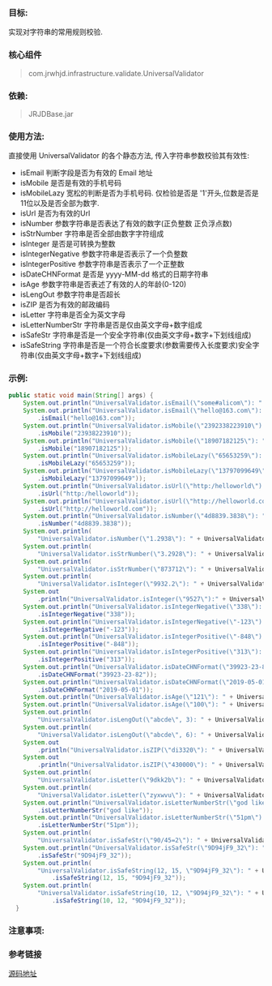 ### 目标:
实现对字符串的常用规则校验.

### 核心组件
> com.jrwhjd.infrastructure.validate.UniversalValidator

### 依赖:
> JRJDBase.jar

### 使用方法:
直接使用 UniversalValidator 的各个静态方法, 传入字符串参数校验其有效性:
- isEmail           判断字段是否为有效的 Email 地址
- isMobile          是否是有效的手机号码
- isMobileLazy      宽松的判断是否为手机号码. 仅检验是否是 '1'开头,位数是否是11位以及是否全部为数字.
- isUrl             是否为有效的Url
- isNumber          参数字符串是否表达了有效的数字(正负整数 正负浮点数)
- isStrNumber       字符串是否全部由数字字符组成
- isInteger         是否是可转换为整数
- isIntegerNegative 参数字符串是否表示了一个负整数
- isIntegerPositive 参数字符串是否表示了一个正整数
- isDateCHNFormat   是否是 yyyy-MM-dd 格式的日期字符串
- isAge             参数字符串是否表述了有效的人的年龄(0-120)
- isLengOut         参数字符串是否超长
- isZIP             是否为有效的邮政编码
- isLetter          字符串是否全为英文字母
- isLetterNumberStr 字符串是否是仅由英文字母+数字组成
- isSafeStr         字符串是否是一个安全字符串(仅由英文字母+数字+下划线组成)
- isSafeString      字符串是否是一个符合长度要求(参数需要传入长度要求)安全字符串(仅由英文字母+数字+下划线组成)

### 示例:

```java
public static void main(String[] args) {
    System.out.println("UniversalValidator.isEmail(\"some#alicom\"): " + UniversalValidator.isEmail("some#alicom"));
    System.out.println("UniversalValidator.isEmail(\"hello@163.com\"): " + UniversalValidator
        .isEmail("hello@163.com"));
    System.out.println("UniversalValidator.isMobile(\"2392338223910\"): " + UniversalValidator
        .isMobile("23938223910"));
    System.out.println("UniversalValidator.isMobile(\"18907182125\"): " + UniversalValidator
        .isMobile("18907182125"));
    System.out.println("UniversalValidator.isMobileLazy(\"65653259\"): " + UniversalValidator
        .isMobileLazy("65653259"));
    System.out.println("UniversalValidator.isMobileLazy(\"13797099649\"): " + UniversalValidator
        .isMobileLazy("13797099649"));
    System.out.println("UniversalValidator.isUrl(\"http:/helloworld\"): " + UniversalValidator
        .isUrl("http:/helloworld"));
    System.out.println("UniversalValidator.isUrl(\"http://helloworld.com\"): " + UniversalValidator
        .isUrl("http://helloworld.com"));
    System.out.println("UniversalValidator.isNumber(\"4d8839.3838\"): " + UniversalValidator
        .isNumber("4d8839.3838"));
    System.out.println(
        "UniversalValidator.isNumber(\"1.2938\"): " + UniversalValidator.isNumber("1.2938"));
    System.out.println(
        "UniversalValidator.isStrNumber(\"3.2928\"): " + UniversalValidator.isStrNumber("3.2928"));
    System.out.println(
        "UniversalValidator.isStrNumber(\"873712\"): " + UniversalValidator.isStrNumber("873712"));
    System.out.println(
        "UniversalValidator.isInteger(\"9932.2\"): " + UniversalValidator.isInteger("9932.2"));
    System.out
        .println("UniversalValidator.isInteger(\"9527\"):" + UniversalValidator.isInteger("9527"));
    System.out.println("UniversalValidator.isIntegerNegative(\"338\"): " + UniversalValidator
        .isIntegerNegative("338"));
    System.out.println("UniversalValidator.isIntegerNegative(\"-123\"): " + UniversalValidator
        .isIntegerNegative("-123"));
    System.out.println("UniversalValidator.isIntegerPositive(\"-848\"): " + UniversalValidator
        .isIntegerPositive("-848"));
    System.out.println("UniversalValidator.isIntegerPositive(\"313\"): " + UniversalValidator
        .isIntegerPositive("313"));
    System.out.println("UniversalValidator.isDateCHNFormat(\"39923-23-82\"): " + UniversalValidator
        .isDateCHNFormat("39923-23-82"));
    System.out.println("UniversalValidator.isDateCHNFormat(\"2019-05-01\"): " + UniversalValidator
        .isDateCHNFormat("2019-05-01"));
    System.out.println("UniversalValidator.isAge(\"121\"): " + UniversalValidator.isAge("121"));
    System.out.println("UniversalValidator.isAge(\"100\"): " + UniversalValidator.isAge("100"));
    System.out.println(
        "UniversalValidator.isLengOut(\"abcde\", 3): " + UniversalValidator.isLengOut("abcde", 3));
    System.out.println(
        "UniversalValidator.isLengOut(\"abcde\", 6): " + UniversalValidator.isLengOut("abcde", 6));
    System.out
        .println("UniversalValidator.isZIP(\"di3320\"): " + UniversalValidator.isZIP("di3320"));
    System.out
        .println("UniversalValidator.isZIP(\"430000\"): " + UniversalValidator.isZIP("430000"));
    System.out.println(
        "UniversalValidator.isLetter(\"9dkk2b\"): " + UniversalValidator.isLetter("9dkk2b"));
    System.out.println(
        "UniversalValidator.isLetter(\"zyxwvu\"): " + UniversalValidator.isLetter("zyxwvu"));
    System.out.println("UniversalValidator.isLetterNumberStr(\"god like\"): " + UniversalValidator
        .isLetterNumberStr("god like"));
    System.out.println("UniversalValidator.isLetterNumberStr(\"51pm\"): " + UniversalValidator
        .isLetterNumberStr("51pm"));
    System.out.println(
        "UniversalValidator.isSafeStr(\"90/45=2\"): " + UniversalValidator.isSafeStr("90/45=2"));
    System.out.println("UniversalValidator.isSafeStr(\"9D94jF9_32\"): " + UniversalValidator
        .isSafeStr("9D94jF9_32"));
    System.out.println(
        "UniversalValidator.isSafeString(12, 15, \"9D94jF9_32\"): " + UniversalValidator
            .isSafeString(12, 15, "9D94jF9_32"));
    System.out.println(
        "UniversalValidator.isSafeString(10, 12, \"9D94jF9_32\"): " + UniversalValidator
            .isSafeString(10, 12, "9D94jF9_32"));
  }

```

### 注意事项:

### 参考链接
[源码地址](https://gitlab.ctbiyi.com/jrjd/jrjdbase/blob/master/src/main/java/com/jrwhjd/infrastructure/validate/UniversalValidator.java)